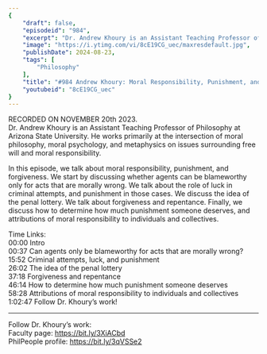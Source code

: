```yaml
---
{
	"draft": false,
	"episodeid": "984",
	"excerpt": "Dr. Andrew Khoury is an Assistant Teaching Professor of Philosophy at Arizona State University. He works primarily at the intersection of moral philosophy, moral psychology, and metaphysics on issues surrounding free will and moral responsibility.",
	"image": "https://i.ytimg.com/vi/8cE19CG_uec/maxresdefault.jpg",
	"publishDate": 2024-08-23,
	"tags": [
		"Philosophy"
	],
	"title": "#984 Andrew Khoury: Moral Responsibility, Punishment, and Forgiveness",
	"youtubeid": "8cE19CG_uec"
}
---
```

RECORDED ON NOVEMBER 20th 2023.  
Dr. Andrew Khoury is an Assistant Teaching Professor of Philosophy at Arizona State University. He works primarily at the intersection of moral philosophy, moral psychology, and metaphysics on issues surrounding free will and moral responsibility.

In this episode, we talk about moral responsibility, punishment, and forgiveness. We start by discussing whether agents can be blameworthy only for acts that are morally wrong. We talk about the role of luck in criminal attempts, and punishment in those cases. We discuss the idea of the penal lottery. We talk about forgiveness and repentance. Finally, we discuss how to determine how much punishment someone deserves, and attributions of moral responsibility to individuals and collectives.

Time Links:  
<time>00:00</time> Intro  
<time>00:37</time> Can agents only be blameworthy for acts that are morally wrong?  
<time>15:52</time> Criminal attempts, luck, and punishment  
<time>26:02</time> The idea of the penal lottery  
<time>37:18</time> Forgiveness and repentance  
<time>46:14</time> How to determine how much punishment someone deserves  
<time>58:28</time> Attributions of moral responsibility to individuals and collectives  
<time>1:02:47</time> Follow Dr. Khoury’s work!

---

Follow Dr. Khoury’s work:  
Faculty page: https://bit.ly/3XiACbd  
PhilPeople profile: https://bit.ly/3qVSSe2
